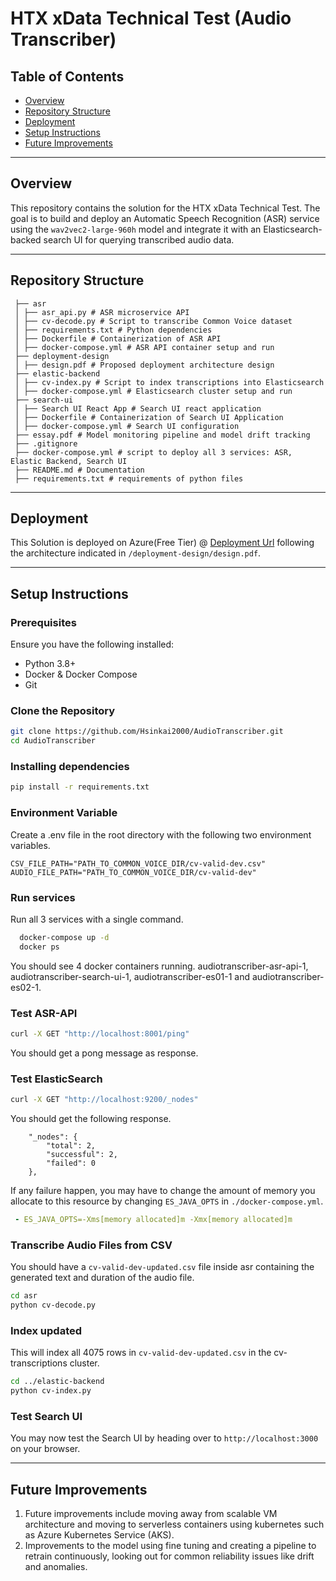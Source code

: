 # HTX xData Technical Test (Audio Transcriber)

## Table of Contents
- [Overview](#overview)
- [Repository Structure](#repository-structure)
- [Deployment](#deployment)
- [Setup Instructions](#setup-instructions)
- [Future Improvements](#future-improvements)
---

## Overview <a name="overview"></a>
This repository contains the solution for the HTX xData Technical Test. The goal is to build and deploy an Automatic Speech Recognition (ASR) service using the `wav2vec2-large-960h` model and integrate it with an Elasticsearch-backed search UI for querying transcribed audio data.

---

## Repository Structure 
```
 ├── asr 
 │ ├── asr_api.py # ASR microservice API 
 │ ├── cv-decode.py # Script to transcribe Common Voice dataset 
 │ ├── requirements.txt # Python dependencies 
 │ ├── Dockerfile # Containerization of ASR API
 │ ├── docker-compose.yml # ASR API container setup and run
 ├── deployment-design 
 │ ├── design.pdf # Proposed deployment architecture design 
 ├── elastic-backend 
 │ ├── cv-index.py # Script to index transcriptions into Elasticsearch 
 │ ├── docker-compose.yml # Elasticsearch cluster setup and run
 ├── search-ui 
 │ ├── Search UI React App # Search UI react application
 │ ├── Dockerfile # Containerization of Search UI Application
 │ ├── docker-compose.yml # Search UI configuration 
 ├── essay.pdf # Model monitoring pipeline and model drift tracking 
 ├── .gitignore 
 ├── docker-compose.yml # script to deploy all 3 services: ASR, Elastic Backend, Search UI
 ├── README.md # Documentation
 ├── requirements.txt # requirements of python files
```

---

## Deployment
This Solution is deployed on Azure(Free Tier) @ [Deployment Url](http://20.6.34.185/) following the architecture indicated in ```/deployment-design/design.pdf```.

---

## Setup Instructions
### Prerequisites
Ensure you have the following installed:
- Python 3.8+
- Docker & Docker Compose
- Git

### Clone the Repository
```sh
git clone https://github.com/Hsinkai2000/AudioTranscriber.git
cd AudioTranscriber
```

### Installing dependencies
```sh
pip install -r requirements.txt
```

### Environment Variable
Create a .env file in the root directory with the following two environment variables.
```
CSV_FILE_PATH="PATH_TO_COMMON_VOICE_DIR/cv-valid-dev.csv"
AUDIO_FILE_PATH="PATH_TO_COMMON_VOICE_DIR/cv-valid-dev"
```

### Run services
Run all 3 services with a single command.
```sh
  docker-compose up -d
  docker ps
```
You should see 4 docker containers running. audiotranscriber-asr-api-1, audiotranscriber-search-ui-1, audiotranscriber-es01-1 and audiotranscriber-es02-1.

### Test ASR-API
```sh
curl -X GET "http://localhost:8001/ping"
```
You should get a pong message as response.

### Test ElasticSearch
```sh
curl -X GET "http://localhost:9200/_nodes"
```
You should get the following response.
```response
    "_nodes": {
        "total": 2,
        "successful": 2,
        "failed": 0
    },
```
If any failure happen, you may have to change the amount of memory you allocate to this resource by changing ```ES_JAVA_OPTS``` in ```./docker-compose.yml```.
```docker-compose.yml
 - ES_JAVA_OPTS=-Xms[memory allocated]m -Xmx[memory allocated]m
```

### Transcribe Audio Files from CSV
You should have a ```cv-valid-dev-updated.csv``` file inside asr containing the generated text and duration of the audio file.
```sh
cd asr
python cv-decode.py
```

### Index updated 
This will index all 4075 rows in ```cv-valid-dev-updated.csv``` in the cv-transcriptions cluster.
```sh
cd ../elastic-backend
python cv-index.py
```

### Test Search UI
You may now test the Search UI by heading over to ```http://localhost:3000``` on your browser.

---

## Future Improvements 
1. Future improvements include moving away from scalable VM architecture and moving to serverless containers using kubernetes such as Azure Kubernetes Service (AKS). 
2. Improvements to the model using fine tuning and creating a pipeline to retrain continuously, looking out for common reliability issues like drift and anomalies.




